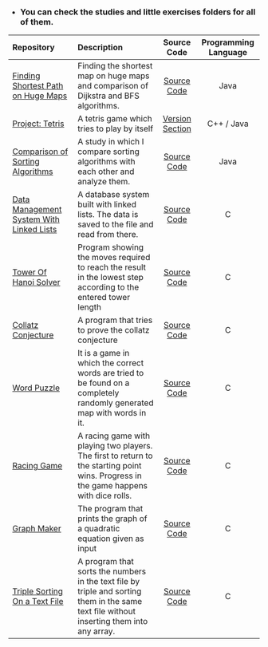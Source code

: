 * ### You can check the studies and little exercises folders for all of them.

|Repository    |Description |Source Code   |Programming Language|
|:-----------|:-|:--------------:|:--------------:|
|[Finding Shortest Path on Huge Maps](https://github.com/meteahmetyakar/Finding-Shortest-Path-on-Huge-Map)|Finding the shortest map on huge maps and comparison of Dijkstra and BFS algorithms.|[Source Code](https://github.com/meteahmetyakar/Finding-Shortest-Path-on-Huge-Map/tree/main/FindShortestPath)|Java|
|[Project: Tetris](https://github.com/meteahmetyakar/Project-Tetris)|A tetris game which tries to play by itself|[Version Section](https://github.com/meteahmetyakar/Project-Tetris)|C++ / Java|
|[Comparison of Sorting Algorithms ](https://github.com/meteahmetyakar/exercises/tree/main/studies/13.Sorting%20algorithms%20lab)|A study in which I compare sorting algorithms with each other and analyze them.|[Source Code](https://github.com/meteahmetyakar/exercises/tree/main/studies/13.Sorting%20algorithms%20lab/SortingLab/src)|Java|
|[Data Management System With Linked Lists](https://github.com/meteahmetyakar/exercises/tree/main/studies/12.DMS%20with%20linked%20lists)|A database system built with linked lists. The data is saved to the file and read from there.|[Source Code](https://github.com/meteahmetyakar/exercises/blob/main/studies/12.DMS%20with%20linked%20lists/source%20code/main.c)|C|
|[Tower Of Hanoi Solver](https://github.com/meteahmetyakar/exercises/tree/main/studies/10.tower%20of%20hanoi%20solver)|Program showing the moves required to reach the result in the lowest step according to the entered tower length|[Source Code](https://github.com/meteahmetyakar/exercises/blob/main/studies/10.tower%20of%20hanoi%20solver/source%20code/main.c)|C|
|[Collatz Conjecture](https://github.com/meteahmetyakar/exercises/tree/main/studies/8.collatz%20conjecture%20with%20recursive%20solution)|A program that tries to prove the collatz conjecture|[Source Code](https://github.com/meteahmetyakar/exercises/blob/main/studies/8.collatz%20conjecture%20with%20recursive%20solution/source%20code/util.c)|C|
|[Word Puzzle](https://github.com/meteahmetyakar/exercises/tree/main/studies/7.word%20puzzle)|It is a game in which the correct words are tried to be found on a completely randomly generated map with words in it.|[Source Code](https://github.com/meteahmetyakar/exercises/blob/main/studies/7.word%20puzzle/source%20code/main.c)|C|
|[Racing Game](https://github.com/meteahmetyakar/exercises/tree/main/studies/6.mini%20racing%20game)|A racing game with playing two players. The first to return to the starting point wins. Progress in the game happens with dice rolls.|[Source Code](https://github.com/meteahmetyakar/exercises/blob/main/studies/6.mini%20racing%20game/source%20code/main.c)|C|
|[Graph Maker](https://github.com/meteahmetyakar/exercises/tree/main/studies/4.graph%20maker)|The program that prints the graph of a quadratic equation given as input|[Source Code](https://github.com/meteahmetyakar/exercises/blob/main/studies/4.graph%20maker/source%20code/main.c)|C|
|[Triple Sorting On a Text File](https://github.com/meteahmetyakar/exercises/tree/main/studies/3.triple%20sorting%20without%20arrays)|A program that sorts the numbers in the text file by triple and sorting them in the same text file without inserting them into any array.|[Source Code](https://github.com/meteahmetyakar/exercises/blob/main/studies/3.triple%20sorting%20without%20arrays/source%20code/main.c)|C|

